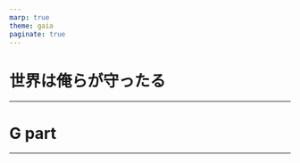 ```yaml
---
marp: true
theme: gaia
paginate: true
---
```

<!-- 
_class: cection-title
_paginate: false
 -->

# 世界は俺らが守ったる


----
<!-- 
_class: title-and-body
 -->

# G part

---
